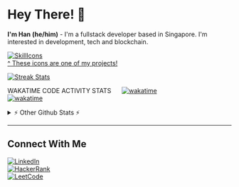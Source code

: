 # Hey There! 👋

**I'm Han (he/him)** - I'm a fullstack developer based in Singapore. I'm interested in development, tech and blockchain.

[![SkillIcons](https://skillicons.dev/icons?i=aws,react,nodejs,mysql,dynamodb,html,sass,cloudflare,dotnet,php,py,prisma,docker&theme=dark)](https://skillicons.dev)  
[^ These icons are one of my projects!](https://nghaninn.com)

[![Streak Stats](https://streak-stats.demolab.com?user=nghaninn&theme=dark&background=000000&hide_border=true)](https://github.com/nghaninn/nghaninn)
    
WAKATIME CODE ACTIVITY STATS &nbsp;&nbsp;&nbsp;&nbsp; [![wakatime](https://wakatime.com/badge/user/6ffacce1-4f4f-4e6d-88ef-bcf35266382d.svg)](https://wakatime.com/@6ffacce1-4f4f-4e6d-88ef-bcf35266382d)  
[![wakatime](https://wakatime.com/share/@nghaninn/4c6d0ed5-07a6-4d68-8e79-fe3213ce49f4.svg)](https://wakatime.com/@6ffacce1-4f4f-4e6d-88ef-bcf35266382d)

<details>
  <summary>⚡ Other Github Stats ⚡</summary>  
  &nbsp;&nbsp;&nbsp;&nbsp;  
  
  <a href="https://github.com/nghaninn/nghaninn">
    <img style="max-width: 100%;width: 450px;" wdith="450px" src="https://github-readme-stats.vercel.app/api?username=nghaninn&count_private=true&show_icons=true&theme=jolly" />
  </a>
  <a href="https://github.com/nghaninn/nghaninn">
    <img align="top" src="https://github-readme-stats.vercel.app/api/top-langs/?username=nghaninn&count_private=true&hide_border=true&layout=compact&theme=jolly" />
  </a>  
    
  <a href="https://github.com/nghaninn/nghaninn">
    <img style="max-width: 100%;width: 450px;" align="top" src="https://github-readme-stats.vercel.app/api/wakatime?username=nghaninn" />
  </a>
  
  ![Counter](https://komarev.com/ghpvc/?username=nghaninn&color=green)  
</details>

----

## Connect With Me

[![LinkedIn](https://img.shields.io/badge/LinkedIn-blue?logo=linkedin&logoColor=white&style=for-the-badge)](https://linkedin.nghaninn.com)  
[![HackerRank](https://img.shields.io/badge/HackerRank-%20-green?style=for-the-badge&logo=HackerRank)](https://www.hackerrank.com/nghaninn)  
[![LeetCode](https://img.shields.io/badge/Leetcode-%20-green?style=for-the-badge&logo=LeetCode)](https://leetcode.com/nghaninn/)  
